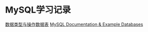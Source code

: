 
 # MySQL学习记录
[数据类型与操作数据表](https://segmentfault.com/a/1190000010454836)
[MySQL Documentation & Example Databases](https://dev.mysql.com/doc/index-other.html)
